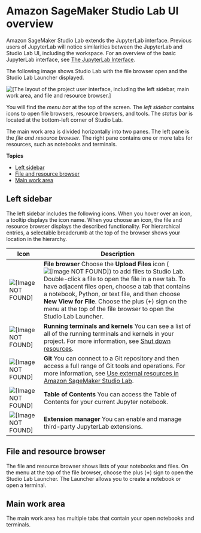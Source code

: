 # Amazon SageMaker Studio Lab UI overview<a name="studio-lab-use-ui"></a>

Amazon SageMaker Studio Lab extends the JupyterLab interface\. Previous users of JupyterLab will notice similarities between the JupyterLab and Studio Lab UI, including the workspace\. For an overview of the basic JupyterLab interface, see [The JupyterLab Interface](https://jupyterlab.readthedocs.io/en/latest/user/interface.html)\.

The following image shows Studio Lab with the file browser open and the Studio Lab Launcher displayed\.

![\[The layout of the project user interface, including the left sidebar, main work area, and file and resource browser.\]](http://docs.aws.amazon.com/sagemaker/latest/dg/images/studio-lab-ui.png)

You will find the *menu bar* at the top of the screen\. The *left sidebar* contains icons to open file browsers, resource browsers, and tools\. The *status bar* is located at the bottom\-left corner of Studio Lab\.

The main work area is divided horizontally into two panes\. The left pane is the *file and resource browser*\. The right pane contains one or more tabs for resources, such as notebooks and terminals\.

**Topics**
+ [Left sidebar](#studio-lab-use-ui-nav-bar)
+ [File and resource browser](#studio-lab-use-ui-browser)
+ [Main work area](#studio-lab-use-ui-work)

## Left sidebar<a name="studio-lab-use-ui-nav-bar"></a>

The left sidebar includes the following icons\. When you hover over an icon, a tooltip displays the icon name\. When you choose an icon, the file and resource browser displays the described functionality\. For hierarchical entries, a selectable breadcrumb at the top of the browser shows your location in the hierarchy\.


| Icon | Description | 
| --- | --- | 
|  ![\[Image NOT FOUND\]](http://docs.aws.amazon.com/sagemaker/latest/dg/images/icons/File_browser_squid@2x.png)  |  **File browser** Choose the **Upload Files** icon \( ![\[Image NOT FOUND\]](http://docs.aws.amazon.com/sagemaker/latest/dg/images/icons/File_upload_squid.png)\) to add files to Studio Lab\. Double\-click a file to open the file in a new tab\. To have adjacent files open, choose a tab that contains a notebook, Python, or text file, and then choose **New View for File**\. Choose the plus \(**\+**\) sign on the menu at the top of the file browser to open the Studio Lab Launcher\.  | 
|  ![\[Image NOT FOUND\]](http://docs.aws.amazon.com/sagemaker/latest/dg/images/icons/Running_squid@2x.png)  |  **Running terminals and kernels** You can see a list of all of the running terminals and kernels in your project\. For more information, see [Shut down resources](studio-lab-use-shutdown.md)\.  | 
|  ![\[Image NOT FOUND\]](http://docs.aws.amazon.com/sagemaker/latest/dg/images/icons/Git_squid@2x.png)  |  **Git** You can connect to a Git repository and then access a full range of Git tools and operations\. For more information, see [Use external resources in Amazon SageMaker Studio Lab](studio-lab-use-external.md)\.  | 
|  ![\[Image NOT FOUND\]](http://docs.aws.amazon.com/sagemaker/latest/dg/images/icons/studio-lab-toc.png)  |  **Table of Contents** You can access the Table of Contents for your current Jupyter notebook\.  | 
|  ![\[Image NOT FOUND\]](http://docs.aws.amazon.com/sagemaker/latest/dg/images/icons/studio-lab-extension.png)  |  **Extension manager** You can enable and manage third\-party JupyterLab extensions\.  | 

## File and resource browser<a name="studio-lab-use-ui-browser"></a>

The file and resource browser shows lists of your notebooks and files\. On the menu at the top of the file browser, choose the plus \(**\+**\) sign to open the Studio Lab Launcher\. The Launcher allows you to create a notebook or open a terminal\.

## Main work area<a name="studio-lab-use-ui-work"></a>

The main work area has multiple tabs that contain your open notebooks and terminals\.
